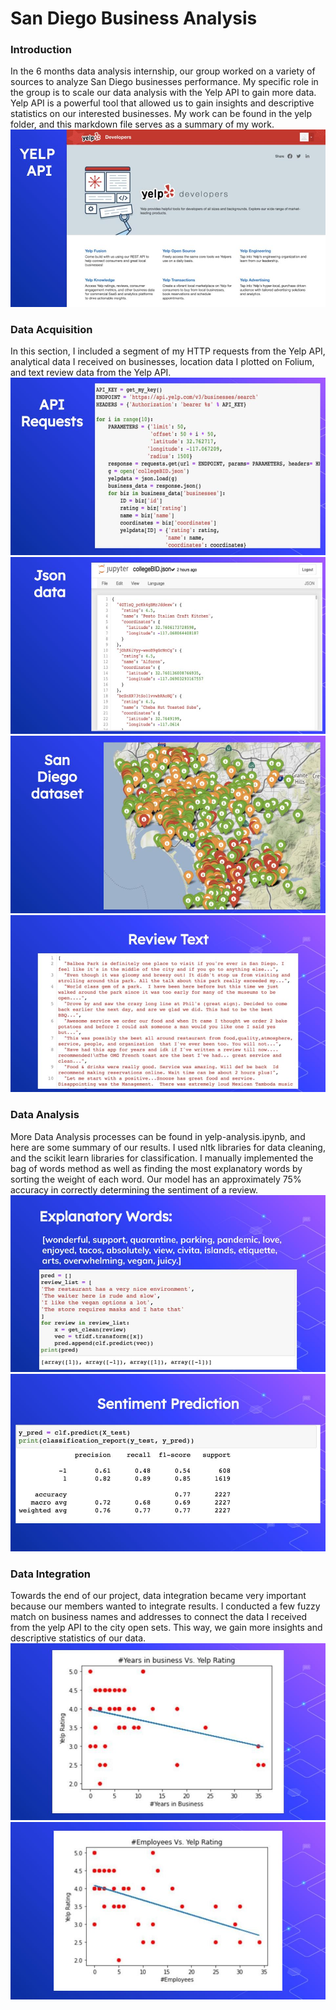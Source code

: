 # San Diego Business Analysis

### Introduction

In the 6 months data analysis internship, our group worked on a variety of sources to analyze San Diego businesses performance. My specific role in the group is to scale our data analysis with the Yelp API to gain more data. Yelp API is a powerful tool that allowed us to gain insights and descriptive statistics on our interested businesses. My work can be found in the yelp folder, and this markdown file serves as a summary of my work.
![yelp API](yelp.jpg)

### Data Acquisition

In this section, I included a segment of my HTTP requests from the Yelp API, analytical data I received on businesses, location data I plotted on Folium, and text review data from the Yelp API.
![Data Acquisition](api.jpg)
![Business Data](business.jpg)
![Coordinates](coordinates.jpg)
![Text Review](textreview.jpg)

### Data Analysis

More Data Analysis processes can be found in yelp-analysis.ipynb, and here are some summary of our results. I used nltk libraries for data cleaning, and the scikit learn libraries for classification. I manually implemented the bag of words method as well as finding the most explanatory words by sorting the weight of each word. Our model has an approximately 75% accuracy in correctly determining the sentiment of a review.
![Sentiment Prediction](explanatory.jpg)
![Accuracy](prediction.jpg)

### Data Integration

Towards the end of our project, data integration became very important because our members wanted to integrate results. I conducted a few fuzzy match on business names and addresses to connect the data I received from the yelp API to the city open sets. This way, we gain more insights and descriptive statistics of our data.
![Years in Business](yearsIB.jpg)
![Number of Employees](employee.jpg)
